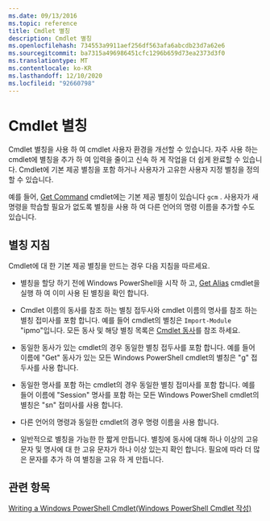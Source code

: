 ```yaml
---
ms.date: 09/13/2016
ms.topic: reference
title: Cmdlet 별칭
description: Cmdlet 별칭
ms.openlocfilehash: 734553a9911aef256df563afa6abcdb23d7a62e6
ms.sourcegitcommit: ba7315a496986451cfc1296b659d73ea2373d3f0
ms.translationtype: MT
ms.contentlocale: ko-KR
ms.lasthandoff: 12/10/2020
ms.locfileid: "92660798"
---
```

# <a name="cmdlet-aliases"></a>Cmdlet 별칭

Cmdlet 별칭을 사용 하 여 cmdlet 사용자 환경을 개선할 수 있습니다. 자주 사용 하는 cmdlet에 별칭을 추가 하 여 입력을 줄이고 신속 하 게 작업을 더 쉽게 완료할 수 있습니다. Cmdlet에 기본 제공 별칭을 포함 하거나 사용자가 고유한 사용자 지정 별칭을 정의할 수 있습니다.

예를 들어, [Get Command](/powershell/module/microsoft.powershell.core/get-command) cmdlet에는 기본 제공 별칭이 있습니다 `gcm` . 사용자가 새 명령을 학습할 필요가 없도록 별칭을 사용 하 여 다른 언어의 명령 이름을 추가할 수도 있습니다.

## <a name="alias-guidelines"></a>별칭 지침

Cmdlet에 대 한 기본 제공 별칭을 만드는 경우 다음 지침을 따르세요.

- 별칭을 할당 하기 전에 Windows PowerShell을 시작 하 고, [Get Alias](/powershell/module/Microsoft.PowerShell.Utility/Get-Alias) cmdlet을 실행 하 여 이미 사용 된 별칭을 확인 합니다.

- Cmdlet 이름의 동사를 참조 하는 별칭 접두사와 cmdlet 이름의 명사를 참조 하는 별칭 접미사를 포함 합니다. 예를 들어 cmdlet의 별칭은 `Import-Module` "ipmo"입니다. 모든 동사 및 해당 별칭 목록은 [Cmdlet 동사](./approved-verbs-for-windows-powershell-commands.md)를 참조 하세요.

- 동일한 동사가 있는 cmdlet의 경우 동일한 별칭 접두사를 포함 합니다. 예를 들어 이름에 "Get" 동사가 있는 모든 Windows PowerShell cmdlet의 별칭은 "g" 접두사를 사용 합니다.

- 동일한 명사를 포함 하는 cmdlet의 경우 동일한 별칭 접미사를 포함 합니다. 예를 들어 이름에 "Session" 명사를 포함 하는 모든 Windows PowerShell cmdlet의 별칭은 "sn" 접미사를 사용 합니다.

- 다른 언어의 명령과 동일한 cmdlet의 경우 명령 이름을 사용 합니다.

- 일반적으로 별칭을 가능한 한 짧게 만듭니다. 별칭에 동사에 대해 하나 이상의 고유 문자 및 명사에 대 한 고유 문자가 하나 이상 있는지 확인 합니다. 필요에 따라 더 많은 문자를 추가 하 여 별칭을 고유 하 게 만듭니다.

## <a name="see-also"></a>관련 항목

[Writing a Windows PowerShell Cmdlet(Windows PowerShell Cmdlet 작성)](./writing-a-windows-powershell-cmdlet.md)
